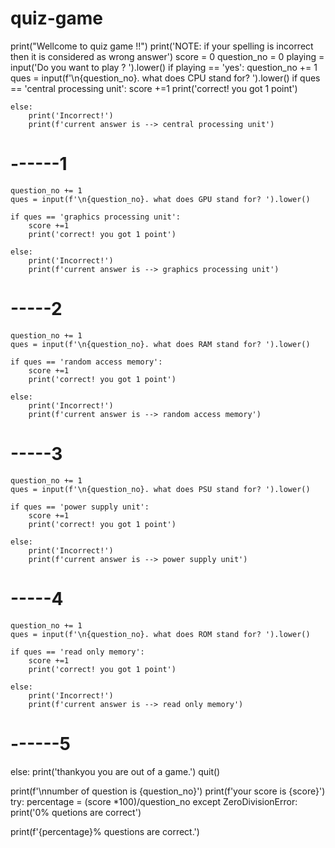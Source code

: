 # quiz-game
print("Wellcome to quiz game !!")
print('NOTE: if your spelling is incorrect then it is considered as wrong answer')
score = 0
question_no = 0
playing = input('Do you want to play ? ').lower()
if playing == 'yes':
    question_no += 1
    ques = input(f'\n{question_no}. what does CPU stand for? ').lower()
    if ques == 'central processing unit':
        score +=1
        print('correct! you got 1 point')
        
    else:
        print('Incorrect!')
        print(f'current answer is --> central processing unit')

# ------1
    question_no += 1
    ques = input(f'\n{question_no}. what does GPU stand for? ').lower()
    
    if ques == 'graphics processing unit':
        score +=1
        print('correct! you got 1 point')
        
    else:
        print('Incorrect!')
        print(f'current answer is --> graphics processing unit')

# -----2
    question_no += 1
    ques = input(f'\n{question_no}. what does RAM stand for? ').lower()
    
    if ques == 'random access memory':
        score +=1
        print('correct! you got 1 point')
        
    else:
        print('Incorrect!')
        print(f'current answer is --> random access memory')

# -----3
    question_no += 1
    ques = input(f'\n{question_no}. what does PSU stand for? ').lower()
    
    if ques == 'power supply unit':
        score +=1
        print('correct! you got 1 point')
        
    else:
        print('Incorrect!')
        print(f'current answer is --> power supply unit')


# -----4
    question_no += 1
    ques = input(f'\n{question_no}. what does ROM stand for? ').lower()
    
    if ques == 'read only memory':
        score +=1
        print('correct! you got 1 point')
        
    else:
        print('Incorrect!')
        print(f'current answer is --> read only memory')


# ------5 

else:
    print('thankyou you are out of a game.')
    quit()

print(f'\nnumber of question is {question_no}')
print(f'your score is {score}')
try:
    percentage = (score *100)/question_no
except ZeroDivisionError:
    print('0% quetions are correct')

print(f'{percentage}% questions are correct.')
